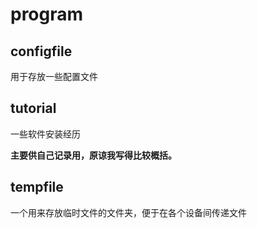 # program
## configfile
用于存放一些配置文件

## tutorial
一些软件安装经历

**主要供自己记录用，原谅我写得比较概括。**

## tempfile
一个用来存放临时文件的文件夹，便于在各个设备间传递文件

